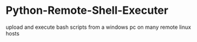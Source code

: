# Python-Remote-Shell-Executer
upload and execute bash scripts from a windows pc on many remote linux hosts
